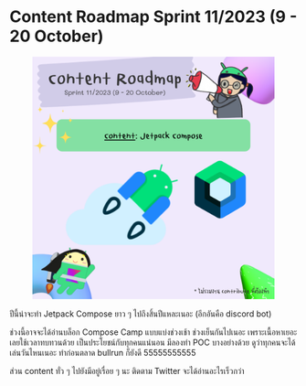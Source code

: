 # Content Roadmap Sprint 11/2023 (9 - 20 October)

<figure><img src="../../.gitbook/assets/Sprint 11 (1).png" alt="" width="563"><figcaption></figcaption></figure>

ปีนี้น่าจะทำ Jetpack Compose ยาว ๆ ไปถึงสิ้นปีแหละเนอะ (อีกอันคือ discord bot)

ช่วงนี้อาจจะได้อ่านบล็อก Compose Camp แบบแบ่งช่วงเช้า ช่วงเย็นกันไปเนอะ เพราะเนื้อหาเยอะ เลยใช้เวลาทบทวนด้วย เป็นประโยชน์กับทุกคนแน่นอน มีลองทำ POC บางอย่างด้วย ดูว่าทุกคนจะได้เล่นวันไหนเนอะ ทำก่อนตลาด bullrun ก็ยังดี 55555555555

ส่วน content ทั่ว ๆ ไปยังมีอยู่เรื่อย ๆ นะ ติดตาม Twitter จะได้อ่านอะไรเร็วกว่า
